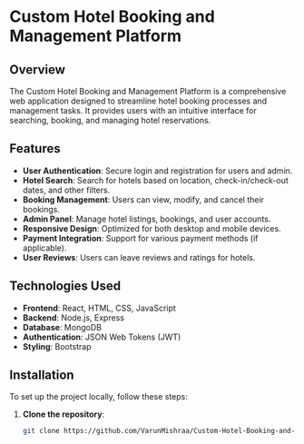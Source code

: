 # Custom Hotel Booking and Management Platform

## Overview
The Custom Hotel Booking and Management Platform is a comprehensive web application designed to streamline hotel booking processes and management tasks. It provides users with an intuitive interface for searching, booking, and managing hotel reservations.

## Features
- **User Authentication**: Secure login and registration for users and admin.
- **Hotel Search**: Search for hotels based on location, check-in/check-out dates, and other filters.
- **Booking Management**: Users can view, modify, and cancel their bookings.
- **Admin Panel**: Manage hotel listings, bookings, and user accounts.
- **Responsive Design**: Optimized for both desktop and mobile devices.
- **Payment Integration**: Support for various payment methods (if applicable).
- **User Reviews**: Users can leave reviews and ratings for hotels.

## Technologies Used
- **Frontend**: React, HTML, CSS, JavaScript
- **Backend**: Node.js, Express
- **Database**: MongoDB
- **Authentication**: JSON Web Tokens (JWT)
- **Styling**: Bootstrap

## Installation
To set up the project locally, follow these steps:

1. **Clone the repository**:
   ```bash
   git clone https://github.com/VarunMishraa/Custom-Hotel-Booking-and-Management-Platform.git
